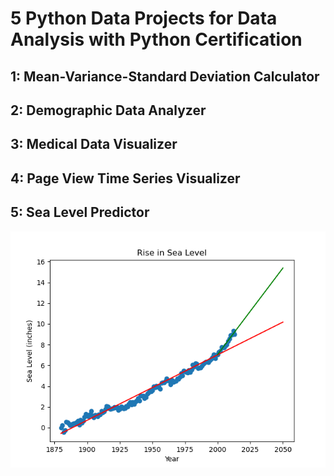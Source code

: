 # 5 Python Data Projects for Data Analysis with Python Certification

## 1: Mean-Variance-Standard Deviation Calculator
## 2: Demographic Data Analyzer
## 3: Medical Data Visualizer
## 4: Page View Time Series Visualizer
## 5: Sea Level Predictor

![sea_level_plot](FreeCodeCampPythonDataAnalysis/sea_level_plot.png)
